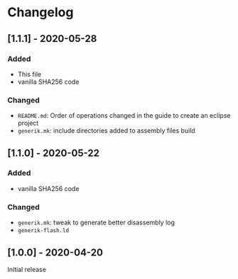 # Changelog

## [1.1.1] - 2020-05-28

### Added
- This file
- vanilla SHA256 code

### Changed
- `README.md`: Order of operations changed in the guide to create an eclipse project
- `generik.mk`: include directories added to assembly files build

## [1.1.0] - 2020-05-22

### Added
- vanilla SHA256 code

### Changed
- `generik.mk`: tweak to generate better disassembly log
- `generik-flash.ld`

## [1.0.0] - 2020-04-20
Initial release